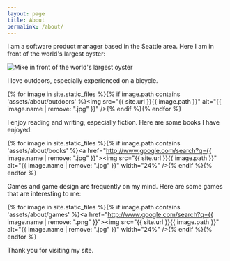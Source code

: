 ```yaml
---
layout: page
title: About
permalink: /about/
---
```


I am a software product manager based in the Seattle area. Here I am in front of the world's largest oyster:

![Mike in front of the world's largest oyster]({{site.url}}/assets/about/mike-oyster.jpg)

I love outdoors, especially experienced on a bicycle.

{% for image in site.static_files %}{% if image.path contains 'assets/about/outdoors' %}<img src="{{ site.url }}{{ image.path }}" alt="{{ image.name | remove: ".jpg" }}" />{% endif %}{% endfor %}

I enjoy reading and writing, especially fiction. Here are some books I have enjoyed:

{% for image in site.static_files %}{% if image.path contains 'assets/about/books' %}<a href="http://www.google.com/search?q={{ image.name | remove: ".jpg" }}"><img src="{{ site.url }}{{ image.path }}" alt="{{ image.name | remove: ".jpg" }}" width="24%" /></a>{% endif %}{% endfor %}

Games and game design are frequently on my mind. Here are some games that are interesting to me:

{% for image in site.static_files %}{% if image.path contains 'assets/about/games' %}<a href="http://www.google.com/search?q={{ image.name | remove: ".png" }}"><img src="{{ site.url }}{{ image.path }}" alt="{{ image.name | remove: ".jpg" }}" width="24%" /></a>{% endif %}{% endfor %}

Thank you for visiting my site.